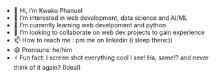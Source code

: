 - 👋 Hi, I’m Kwaku Phanuel 
- 👀 I’m interested in web development, data science and AI/ML
- 🌱 I’m currently learning web develpoment and python 
- 💞️ I’m looking to collaborate on web dev projects to gain experience
- 📫 How to reach me : pm me on linkedin (i sleep there:))
- 😄 Pronouns: he/him
- ⚡ Fun fact: I screen shot everything cool I see! Ha, same!? and never think of it again? (Ideal)

<!---
phanuelkwaku/phanuelkwaku is a ✨ special ✨ repository because its `README.md` (this file) appears on your GitHub profile.
You can click the Preview link to take a look at your changes.
--->
